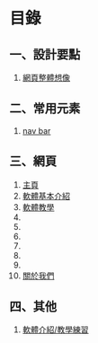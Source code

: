 # 目錄

## 一、設計要點

1. [網頁整體想像](網頁整體想像.md)

## 二、常用元素

1. [nav bar](nav_bar.md)

## 三、網頁
1. [主頁](主頁+About_OSS.md)
1. [軟體基本介紹](軟體基本介紹.md)
1. [軟體教學](軟體教學.md)
1. []()
1. []()
1. []()
1. []()
1. []()
1. []()
1. [關於我們](About_Us.md)

## 四、其他

1. [軟體介紹/教學練習](軟體介紹教學練習.md)